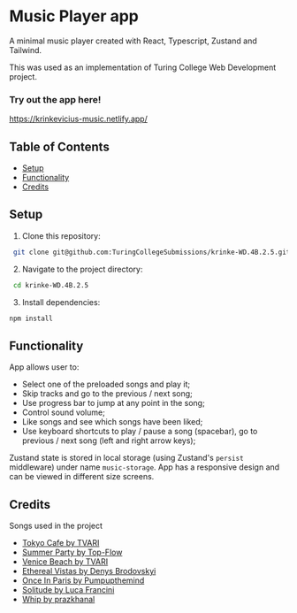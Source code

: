 # Music Player app

A minimal music player created with React, Typescript, Zustand and Tailwind.

This was used as an implementation of Turing College Web Development project.

### Try out the app here!

https://krinkevicius-music.netlify.app/

## Table of Contents

- [Setup](#setup)
- [Functionality](#functionality)
- [Credits](#credits)

## Setup

1. Clone this repository:

```sh
 git clone git@github.com:TuringCollegeSubmissions/krinke-WD.4B.2.5.git
```

2. Navigate to the project directory:

```sh
 cd krinke-WD.4B.2.5
```

3. Install dependencies:

```sh
npm install
```

## Functionality

App allows user to:

- Select one of the preloaded songs and play it;
- Skip tracks and go to the previous / next song;
- Use progress bar to jump at any point in the song;
- Control sound volume;
- Like songs and see which songs have been liked;
- Use keyboard shortcuts to play / pause a song (spacebar), go to previous / next song (left and right arrow keys);

Zustand state is stored in local storage (using Zustand's `persist` middleware) under name `music-storage`.
App has a responsive design and can be viewed in different size screens.

## Credits

Songs used in the project

- [Tokyo Cafe by TVARI](https://pixabay.com/music/beats-tvari-tokyo-cafe-159065/)
- [Summer Party by Top-Flow](https://pixabay.com/music/pop-summer-party-157615/)
- [Venice Beach by TVARI](https://pixabay.com/music/upbeat-tvari-venice-beach-159067/)
- [Ethereal Vistas by Denys Brodovskyi](https://pixabay.com/music/beats-ethereal-vistas-191254/)
- [Once In Paris by Pumpupthemind](https://pixabay.com/music/beats-once-in-paris-168895/)
- [Solitude by Luca Francini](https://pixabay.com/music/upbeat-solitude-dark-ambient-electronic-197737/)
- [Whip by prazkhanal](https://pixabay.com/music/beats-whip-110235/)
